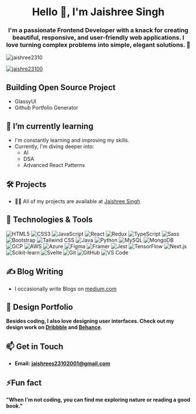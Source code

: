 <h1 align="center">Hello 👋, I'm Jaishree Singh </h1>
<h3 align="center">I'm a passionate Frontend Developer with a knack for creating beautiful, responsive, and user-friendly web applications. I love turning complex problems into simple, elegant solutions. 🚀</h3>
<!-- <img align="right" alt="Coding" width="400" src="https://camo.githubusercontent.com/691cdc5f9c4dc0e88650b97d480af9237d9422963bd1184f95e00087d3aa8bbd/68747470733a2f2f692e696d6775722e636f6d2f72486c456444712e676966"> -->
<p align="left"> <img src="https://komarev.com/ghpvc/?username=jaishree2310&label=Profile%20views&color=0e75b6&style=flat" alt="jaishree2310" /> </p>

<p align="left"> <a href="https://twitter.com/jaishre23100" target="blank"><img src="https://img.shields.io/twitter/follow/jaishre23100?logo=twitter&style=for-the-badge" alt="jaishre23100" /></a> </p>

## Building Open Source Project
- GlassyUI
- Github Portfolio Generator

## 🌱 I’m currently learning
- I'm constantly learning and improving my skills.
- Currently, I'm diving deeper into:
  * AI
  * DSA 
  * Advanced React Patterns
    
## 🛠 Projects
- 👨‍💻 All of my projects are available at [Jaishree Singh](https://jaishreesingh.vercel.app/)

 ## 🔧 Technologies & Tools

![HTML5](https://img.shields.io/badge/HTML5-E34F26?style=flat-square&logo=html5&logoColor=white)
![CSS3](https://img.shields.io/badge/CSS3-1572B6?style=flat-square&logo=css3&logoColor=white)
![JavaScript](https://img.shields.io/badge/JavaScript-F7DF1E?style=flat-square&logo=javascript&logoColor=black)
![React](https://img.shields.io/badge/React-61DAFB?style=flat-square&logo=react&logoColor=black)
![Redux](https://img.shields.io/badge/Redux-764ABC?style=flat-square&logo=redux&logoColor=white)
![TypeScript](https://img.shields.io/badge/TypeScript-007ACC?style=flat-square&logo=typescript&logoColor=white)
![Sass](https://img.shields.io/badge/Sass-CC6699?style=flat-square&logo=sass&logoColor=white)
![Bootstrap](https://img.shields.io/badge/Bootstrap-563D7C?style=flat-square&logo=bootstrap&logoColor=white)
![Tailwind CSS](https://img.shields.io/badge/Tailwind_CSS-38B2AC?style=flat-square&logo=tailwind-css&logoColor=white)
![Java](https://img.shields.io/badge/Java-007396?style=flat-square&logo=java&logoColor=white)
![Python](https://img.shields.io/badge/Python-3776AB?style=flat-square&logo=python&logoColor=white)
![MySQL](https://img.shields.io/badge/MySQL-4479A1?style=flat-square&logo=mysql&logoColor=white)
![MongoDB](https://img.shields.io/badge/MongoDB-47A248?style=flat-square&logo=mongodb&logoColor=white)
![GCP](https://img.shields.io/badge/Google%20Cloud-4285F4?style=flat-square&logo=google-cloud&logoColor=white)
![AWS](https://img.shields.io/badge/Amazon%20AWS-232F3E?style=flat-square&logo=amazon-aws&logoColor=white)
![Azure](https://img.shields.io/badge/Microsoft%20Azure-0078D4?style=flat-square&logo=microsoft-azure&logoColor=white)
![Figma](https://img.shields.io/badge/Figma-F24E1E?style=flat-square&logo=figma&logoColor=white)
![Framer](https://img.shields.io/badge/Framer-0055FF?style=flat-square&logo=framer&logoColor=white)
![Jest](https://img.shields.io/badge/Jest-C21325?style=flat-square&logo=jest&logoColor=white)
![TensorFlow](https://img.shields.io/badge/TensorFlow-FF6F00?style=flat-square&logo=tensorflow&logoColor=white)
![Next.js](https://img.shields.io/badge/Next.js-000000?style=flat-square&logo=nextdotjs&logoColor=white)
![Scikit-learn](https://img.shields.io/badge/scikit--learn-F7931E?style=flat-square&logo=scikit-learn&logoColor=white)
![Svelte](https://img.shields.io/badge/Svelte-FF3E00?style=flat-square&logo=svelte&logoColor=white)
![Git](https://img.shields.io/badge/Git-F05032?style=flat-square&logo=git&logoColor=white)
![GitHub](https://img.shields.io/badge/GitHub-181717?style=flat-square&logo=github&logoColor=white)
![VS Code](https://img.shields.io/badge/VS_Code-007ACC?style=flat-square&logo=visual-studio-code&logoColor=white)

## ✍️ Blog Writing
-  I occasionally write Blogs on [medium.com](https://medium.com/@jaishrees23102001)
  
 ## 🎨 Design Portfolio
 **Besides coding, I also love designing user interfaces. Check out my design work on [Dribbble](https://dribbble.com/jas2310) and [Behance](https://www.behance.net/jaishrees2310design).**

 ## 📫 Get in Touch
 - **Email:** **jaishrees23102001@gmail.com**

## ⚡Fun fact
 **"When I'm not coding, you can find me exploring nature or reading a good book."**











